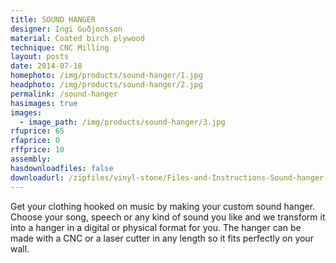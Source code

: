```yaml
---
title: SOUND HANGER
designer: Ingi Guðjonsson
material: Coated birch plywood
technique: CNC Milling
layout: posts
date: 2014-07-18
homephoto: /img/products/sound-hanger/1.jpg
headphoto: /img/products/sound-hanger/2.jpg
permalink: /sound-hanger
hasimages: true
images:  
  - image_path: /img/products/sound-hanger/3.jpg
rfuprice: 65
rfaprice: 0
rffprice: 10
assembly: 
hasdownloadfiles: false
downloadurl: /zipfiles/vinyl-stone/Files-and-Instructions-Sound-hanger-by-Ingi-Gudjonsson.zip
---
```


Get your clothing hooked on music by making your custom sound hanger. Choose your song, speech or any kind of sound you like and we transform it into a hanger in a digital or physical format for you. The hanger can be made with a CNC or a laser cutter in any length so it fits perfectly on your wall. 


